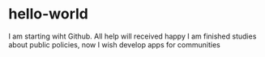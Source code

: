 # hello-world
I am starting wiht Github.  All help will received happy
I am finished studies about public policies, now I wish develop apps for communities
